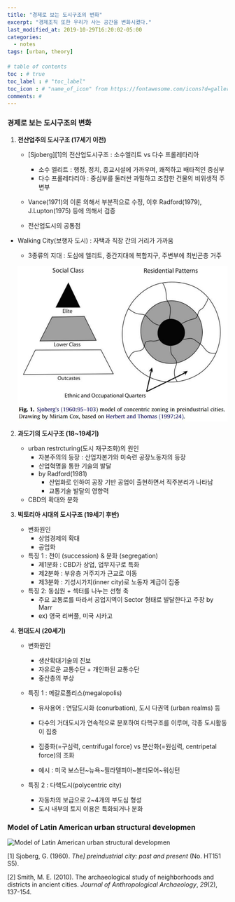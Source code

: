 ```yaml
---
title: "경제로 보는 도시구조의 변화"
excerpt: "경제조직 또한 우리가 사는 공간을 변화시켰다."
last_modified_at: 2019-10-29T16:20:02-05:00
categories:
  - notes
tags: [urban, theory]

# table of contents
toc : # true
toc_label : # "toc_label"
toc_icon : # "name_of_icon" from https://fontawesome.com/icons?d=gallery&s=solid&m=free
comments: # 
---
```




### 경제로 보는 도시구조의 변화

1. **전산업주의 도시구조 (17세기 이전)**
   
   - [Sjoberg][1]의 전산업도시구조 : 소수엘리트 vs 다수 프롤레타리아
     - 소수 엘리트 : 행정, 정치, 종교시설에 가까우며, 쾌적하고 배타적인 중심부
     - 다수 프롤레타리아 :  중심부를 둘러싼 과밀하고 조잡한 건물의 비위생적 주변부
     
   - Vance(1971)의 이론 의해서 부분적으로 수정, 이후 Radford(1979), J.Lupton(1975)  등에 의해서 검증
   
   - 전산업도시의 공통점
  - Walking City(보행자 도시) : 자택과 직장 간의 거리가 가까움
     - 3종류의 지대 : 도심에 엘리트, 중간지대에 복합지구, 주변부에 최빈곤층 거주
     
     ![2](/assets/images//2019-10-29-Spatial-economic-revolution_1_SSjoberg.JPG)
   
   
   
2. **과도기의 도시구조 (18~19세기)**
   
   - urban restrcturing(도시 재구조화)의 원인 
     - 자본주의의 등장 : 산업자본가와 미숙련 공장노동자의 등장
     - 산업혁명을 통한 기술의 발달
     - by Radford(1981)
       - 산업화로 인하여 공장 기반 공업이 출현하면서 직주분리가 나타남
       - 교통기술 발달의 영향력
    - CBD의 확대와 분화
       
       
   
3. **빅토리아 시대의 도시구조 (19세기 후반)**

   - 변화원인 
     - 상업경제의 확대
     - 공업화
   - 특징 1 : 천이 (succession) & 분화 (segregation)
     - 제1분화 : CBD가 상업, 업무지구로 특화
     - 제2분화 : 부유층 거주지가 근교로 이동
     - 제3분화 : 기성시가지(inner city)로 노동자 계급이 집중
   - 특징 2: 동심원 + 섹터를 나누는 선형 축
     - 주요 교통로를 따라서 공업지역이 Sector 형태로 발달한다고 주장 by Marr
     - ex) 영국 리버풀, 미국 시카고
     
     

4. **현대도시 (20세기)**

   - 변화원인 

     - 생산확대기술의 진보
     - 자유로운 교통수단 + 개인화된 교통수단
     - 중산층의 부상

   - 특징 1 : 메갈로폴리스(megalopolis)

     - 유사용어 : 연담도시화 (conurbation), 도시 다권역 (urban realms) 등

     - 다수의 거대도시가 연속적으로 분포하여 다핵구조를 이루며, 각종 도시활동이 집중
     - 집중화(=구심력, centrifugal force) vs 분산화(=원심력, centripetal force)의 조화
     - 예시 : 미국 보스턴~뉴욕~필라델피아~볼티모어~워싱턴

   - 특징 2 : 다핵도시(polycentric city)

     - 자동차의 보급으로 2~4개의 부도심 형성
     - 도시 내부의 토지 이용은 특화되거나 분화

     

### Model of Latin American urban structural developmen

![Model of Latin American urban structural developmen](https://www.researchgate.net/profile/Axel_Borsdorf/publication/281024561/figure/fig1/AS:669534415486987@1536640852804/Model-of-Latin-American-urban-structural-development-Source-Borsdorf-Baehr-and.png)



[1]  Sjoberg, G. (1960). *The] preindustrial city: past and present* (No. HT151 S5). 

[2] Smith, M. E. (2010). The archaeological study of neighborhoods and districts in ancient cities. *Journal of Anthropological Archaeology*, *29*(2), 137-154. 
